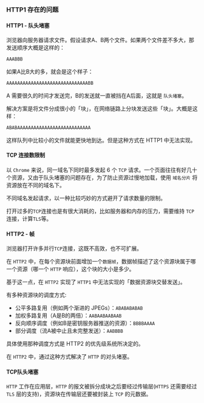 
### HTTP1 存在的问题
#### HTTP1 - 队头堵塞

浏览器向服务器请求文件。假设请求A、B两个文件。如果两个文件差不多大，那发送顺序大概是这样的：

```typescript
AAABBB
```

如果A比B大的多，就会是这个样子：
```typescript
AAAAAAAAAAAAAAAAAAAAAAAAAAAAAABB
```

A 需要很久的时间才发送完，B的发送就一直被挡在A后面，这就是 `队头堵塞`。


解决方案是将文件分成很小的「块」，在网络链路上分块发送这些「块」。大概是这样：

```typescript
ABABAAAAAAAAAAAAAAAAAAAAAAAAAAA
```

这样队列中比较小的文件就能更快地到达。但是这种方式在 HTTP1 中无法实现。

#### TCP 连接数限制


以 `Chrome` 来说，同一域名下同时最多发起 6 个 `TCP` 请求。一个页面往往有好几十个资源，又由于队头堵塞的问题存在，为了防止资源过慢地加载，使用 `域名分片` 将资源放在不同的域名下。

不同域名发起请求，以一种比较巧妙的方式避开了请求数量的限制。

打开过多的`TCP`连接也是有很大消耗的，比如服务器和内存的压力，需要维持 `TCP` 连接，计算`TLS`等。


#### HTTP2 - 帧

浏览器打开许多并行`TCP`连接，这既不高效，也不可扩展。

在 `HTTP2` 中，在每个资源块前面增加一个`数据帧`，数据帧描述了这个资源块属于哪一个资源（哪一个 `HTTP` 响应），这个块的大小是多少。

基于这一点，在 `HTTP2` 实现了 `HTTP1` 中无法实现的「数据资源块交替发送」。

有多种资源块的调度方式:

- 公平多路复用（例如两个渐进的 JPEGs）：`ABABABABAB`
- 加权多路复用（A是B的两倍）：`AABAABAABAAB`
- 反向顺序调度（例如B是密钥服务器推送的资源）：`BBBBAAAA`
- 部分调度（流A被中止且未完整发送）：`AABBBB`

具体使用那种调度方式是 HTTP2 的优先级系统所决定的。

在 `HTTP2` 中，通过这种方式解决了 `HTTP` 的对头堵塞。

#### TCP队头堵塞

`HTTP` 工作在应用层，`HTTP` 的报文被拆分成块之后要经过传输层(`HTTPS` 还需要经过 `TLS` 层的支持)，资源块在传输层还要被封装上 `TCP` 的元数据。


